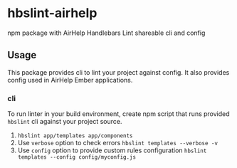# hbslint-airhelp
npm package with AirHelp Handlebars Lint shareable cli and config

## Usage
This package provides cli to lint your project against config. It also provides config used in AirHelp Ember applications.

### cli
To run linter in your build environment, create npm script that runs provided `hbslint` cli against your project source.

1. `hbslint app/templates app/components`
2. Use `verbose` option to check errors `hbslint templates --verbose -v`
3. Use `config` option to provide custom rules configuration `hbslint templates --config config/myconfig.js`
